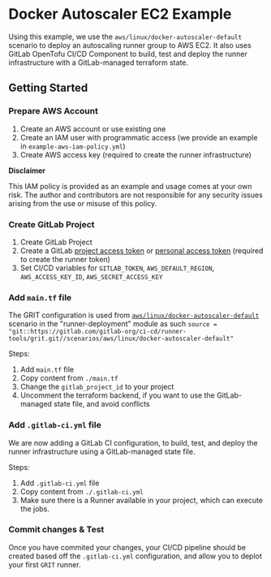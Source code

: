 # Docker Autoscaler EC2 Example

Using this example, we use the `aws/linux/docker-autoscaler-default` scenario to deploy an autoscaling runner group to AWS EC2.
It also uses GitLab OpenTofu CI/CD Component to build, test and deploy the runner infrastructure with a GitLab-managed terraform state.

## Getting Started

### Prepare AWS Account

1. Create an AWS account or use existing one
1. Create an IAM user with programmatic access (we provide an example in `example-aws-iam-policy.yml`)
1. Create AWS access key (required to create the runner infrastructure)

**Disclaimer**

This IAM policy is provided as an example and usage comes at your own risk. The author and contributors are not responsible for any security issues arising from the use or misuse of this policy.

### Create GitLab Project

1. Create GitLab Project
1. Create a GitLab [project access token](https://docs.gitlab.com/ee/user/project/settings/project_access_tokens.html#create-a-project-access-token) or [personal access token](https://docs.gitlab.com/ee/user/profile/personal_access_tokens.html#create-a-personal-access-token) (required to create the runner token)
1. Set CI/CD variables for `GITLAB_TOKEN`, `AWS_DEFAULT_REGION`, `AWS_ACCESS_KEY_ID`, `AWS_SECRET_ACCESS_KEY`

### Add `main.tf` file

The GRIT configuration is used from [`aws/linux/docker-autoscaler-default`](../../scenarios/aws/linux/docker-autoscaler-default) scenario in the "runner-deployment" module as such `source = "git::https://gitlab.com/gitlab-org/ci-cd/runner-tools/grit.git//scenarios/aws/linux/docker-autoscaler-default"`

Steps:

1. Add `main.tf` file
1. Copy content from `./main.tf`
1. Change the `gitlab_project_id` to your project
1. Uncomment the terraform backend, if you want to use the GitLab-managed state file, and avoid conflicts

### Add `.gitlab-ci.yml` file

We are now adding a GitLab CI configuration, to build, test, and deploy the runner infrastructure using a GitLab-managed state file.

Steps:

1. Add `.gitlab-ci.yml` file
1. Copy content from `./.gitlab-ci.yml`
1. Make sure there is a Runner available in your project, which can execute the jobs.

### Commit changes & Test

Once you have commited your changes, your CI/CD pipeline should be created based off the `.gitlab-ci.yml` configuration, and allow you to deplot your first `GRIT` runner.
